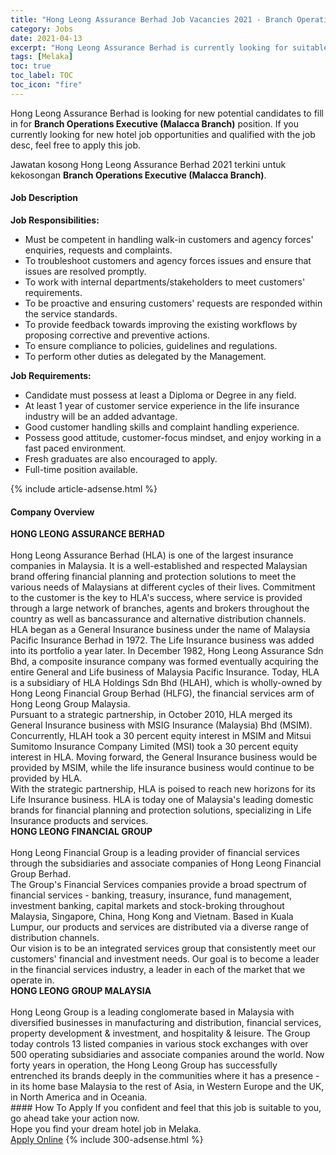 ```yaml
---
title: "Hong Leong Assurance Berhad Job Vacancies 2021 - Branch Operations Executive (Malacca Branch)" 
category: Jobs 
date: 2021-04-13 
excerpt: "Hong Leong Assurance Berhad is currently looking for suitable person to fill in the Branch Operations Executive (Malacca Branch) which positioned at Melaka" 
tags: [Melaka] 
toc: true 
toc_label: TOC 
toc_icon: "fire" 
--- 
```


<p>Hong Leong Assurance Berhad is looking for new potential candidates to fill in for <b>Branch Operations Executive (Malacca Branch)</b> position. If you currently looking for new hotel job opportunities and qualified with the job desc, feel free to apply this job.
</p>Jawatan kosong Hong Leong Assurance Berhad 2021 terkini untuk kekosongan <b>Branch Operations Executive (Malacca Branch)</b>. 
<div><div><h4>Job Description</h4></div><div><div><span><div><div><strong>Job Responsibilities:</strong></div><ul><li>Must be competent in handling walk-in customers and agency forces' enquiries, requests and complaints.</li><li>To troubleshoot customers and agency forces issues and ensure that issues are resolved promptly.</li><li>To work with internal departments/stakeholders to meet customers' requirements.</li><li>To be proactive and ensuring customers' requests are responded within the service standards.</li><li>To provide feedback towards improving the existing workflows by proposing corrective and preventive actions.</li><li>To ensure compliance to policies, guidelines and regulations.</li><li>To perform other duties as delegated by the Management.</li></ul><div><strong>Job Requirements:</strong></div><ul><li>Candidate must possess at least a Diploma or Degree in any field.</li><li>At least 1 year of customer service experience in the life insurance industry will be an added advantage.</li><li>Good customer handling skills and complaint handling experience.</li><li>Possess good attitude, customer-focus mindset, and enjoy working in a fast paced environment.</li><li>Fresh graduates are also&#160;encouraged to apply.</li><li>Full-time position available.</li></ul></div></span></div></div></div> 
{% include article-adsense.html %} 
<div><div><h4>Company Overview</h4></div><div><div><span><div><div>
<strong>HONG LEONG ASSURANCE BERHAD</strong></div>
<div>
<br>
	Hong Leong Assurance Berhad (HLA) is one of the largest insurance companies in Malaysia. It is a well-established and respected Malaysian brand offering financial planning and protection solutions to meet the various needs of Malaysians at different cycles of their lives. Commitment to the customer is the key to HLA's success, where service is provided through a large network of branches, agents and brokers throughout the country as well as bancassurance and alternative distribution channels.</div>
<div>
	HLA began as a General Insurance business under the name of Malaysia Pacific Insurance Berhad in 1972. The Life Insurance business was added into its portfolio a year later. In December 1982, Hong Leong Assurance Sdn Bhd, a composite insurance company was formed eventually acquiring the entire General and Life business of Malaysia Pacific Insurance. Today, HLA is a subsidiary of HLA Holdings Sdn Bhd (HLAH), which is wholly-owned by Hong Leong Financial Group Berhad (HLFG), the financial services arm of Hong Leong Group Malaysia.</div>
<div>
	Pursuant to a strategic partnership, in October 2010, HLA merged its General Insurance business with MSIG Insurance (Malaysia) Bhd (MSIM). Concurrently, HLAH took a 30 percent equity interest in MSIM and Mitsui Sumitomo Insurance Company Limited (MSI) took a 30 percent equity interest in HLA. Moving forward, the General Insurance business would be provided by MSIM, while the life insurance business would continue to be provided by HLA.</div>
<div>
	With the strategic partnership, HLA is poised to reach new horizons for its Life Insurance business. HLA is today one of Malaysia's leading domestic brands for financial planning and protection solutions, specializing in Life Insurance products and services.</div>
<div>
<strong>HONG LEONG FINANCIAL GROUP</strong></div>
<div>
<br>
	Hong Leong Financial Group is a leading provider of financial services through the subsidiaries and associate companies of Hong Leong Financial Group Berhad.</div>
<div>
	The Group's Financial Services companies provide a broad spectrum of financial services - banking, treasury, insurance, fund management, investment banking, capital markets and stock-broking throughout Malaysia, Singapore, China, Hong Kong and Vietnam. Based in Kuala Lumpur, our products and services are distributed via a diverse range of distribution channels.</div>
<div>
	Our vision is to be an integrated services group that consistently meet our customers' financial and investment needs. Our goal is to become a leader in the financial services industry, a leader in each of the market that we operate in.</div>
<div>
<strong>HONG LEONG GROUP MALAYSIA</strong></div>
<div>
<br>
	Hong Leong Group is a leading conglomerate based in Malaysia with diversified businesses in manufacturing and distribution, financial services, property development &amp; investment, and hospitality &amp; leisure. The Group today controls 13 listed companies in various stock exchanges with over 500 operating subsidiaries and associate companies around the world. Now forty years in operation, the Hong Leong Group has successfully entrenched its brands deeply in the communities where it has a presence - in its home base Malaysia to the rest of Asia, in Western Europe and the UK, in North America and in Oceania.</div></div></span></div></div></div> 
#### How To Apply 
If you confident and feel that this job is suitable to you, go ahead take your action now. <br/> 
Hope you find your dream hotel job in Melaka. <br/> 
<a href="https://www.jobstreet.com.my/en/job/branch-operations-executive-malacca-branch-4536554?jobId=jobstreet-my-job-4536554" class="btn btn--info" target="_blank" rel="nofollow noopenner">Apply Online</a> 
{% include 300-adsense.html %} 